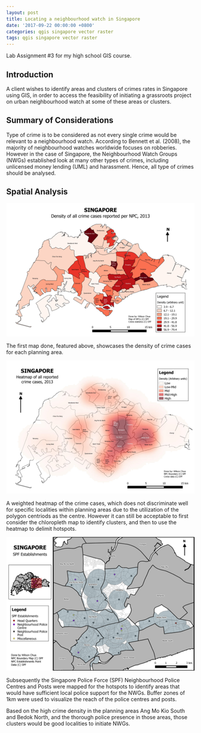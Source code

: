 ```yaml
---
layout: post
title: Locating a neighbourhood watch in Singapore
date: '2017-09-22 00:00:00 +0800'
categories: qgis singapore vector raster
tags: qgis singapore vector raster
---
```

Lab Assignment #3 for my high school GIS course.

## Introduction

A client wishes to identify areas and clusters of crimes rates in Singapore using GIS, in order to access the feasibility of initiating a grassroots project on urban neighbourhood watch at some of these areas or clusters.

## Summary of Considerations

Type of crime is to be considered as not every single crime would be relevant to a neighbourhood watch. According to Bennett et al. (2008), the majority of neighbourhood watches worldwide focuses on robberies. However in the case of Singapore,  the Neighbourhood Watch Groups (NWGs) established look at many other types of crimes, including unlicensed money lending (UML) and harassment. Hence, all type of crimes should be analysed.

## Spatial Analysis

![Density of all crime cases reported per NPC, 2013](/img/2017-09-22-Locating_a_neighbourhood_watch_in_Singapore/CrimeDensity.jpeg "Density of all crime cases reported per NPC, 2013")

The first map done, featured above, showcases the density of crime cases for each planning area.

![Heatmap of all reported crime cases, 2013](/img/2017-09-22-Locating_a_neighbourhood_watch_in_Singapore/HeatmapOfCrimeDensity.jpeg "Heatmap of all reported crime cases, 2013")

A weighted heatmap of the crime cases, which does not discriminate well for specific localities within planning areas due to the utilization of the polygon centriods as the centre. However it can still be acceptable to first consider the chloropleth map to identify clusters, and then to use the heatmap to delimit hotspots.

![SPF Establishments, 1km Buffer](/img/2017-09-22-Locating_a_neighbourhood_watch_in_Singapore/SPFEstablishmentsBuffer.jpeg "SPF Establishments, 1km Buffer")

Subsequently the Singapore Police Force (SPF) Neighbourhood Police Centres and Posts were mapped for the hotspots to identify areas that would have sufficient local police support for the NWGs. Buffer zones of 1km were used to visualize the reach of the police centres and posts.

Based on the high crime density in the planning areas Ang Mo Kio South and Bedok North, and the thorough police presence in those areas, those clusters would be good localities to initiate NWGs.

